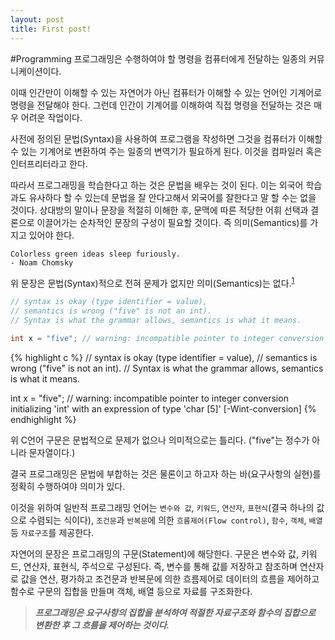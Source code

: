 ```yaml
---
layout: post
title: First post!
---
```


#Programming
프로그래밍은 수행하여야 할 명령을 컴퓨터에게 전달하는 일종의 커뮤니케이션이다.

이때 인간만이 이해할 수 있는 자연어가 아닌 컴퓨터가 이해할 수 있는 언어인 기계어로 명령을 전달해야 한다. 그런데 인간이 기계어를 이해하여 직접 명령을 전달하는 것은 매우 어려운 작업이다.

사전에 정의된 문법(Syntax)을 사용하여 프로그램을 작성하면 그것을 컴퓨터가 이해할 수 있는 기계어로 변환하여 주는 일종의 변역기가 필요하게 된다. 이것을 컴파일러 혹은 인터프리터라고 한다.

따라서 프로그래밍을 학습한다고 하는 것은 문법을 배우는 것이 된다. 이는 외국어 학습과도 유사하다 할 수 있는데 문법을 잘 안다고해서 외국어를 잘한다고 말 할 수는 없을 것이다. 상대방의 말이나 문장을 적절히 이해한 후, 문맥에 따른 적당한 어휘 선택과 결론으로 이끌어가는 순차적인 문장의 구성이 필요할 것이다. 즉 의미(Semantics)를 가지고 있어야 한다.

```
Colorless green ideas sleep furiously.
- Noam Chomsky
```
위 문장은 문법(Syntax)적으로 전혀 문제가 없지만 의미(Semantics)는 없다.<sup id="a1">[1](#f1)</sup>

```c
// syntax is okay (type identifier = value),
// semantics is wrong ("five" is not an int).
// Syntax is what the grammar allows, semantics is what it means.

int x = "five"; // warning: incompatible pointer to integer conversion initializing 'int' with an expression of type 'char [5]' [-Wint-conversion]
```

{% highlight c %}
// syntax is okay (type identifier = value),
// semantics is wrong ("five" is not an int).
// Syntax is what the grammar allows, semantics is what it means.

int x = "five"; // warning: incompatible pointer to integer conversion initializing 'int' with an expression of type 'char [5]' [-Wint-conversion]
{% endhighlight %}

위 C언어 구문은 문법적으로 문제가 없으나 의미적으로는 틀리다. ("five"는 정수가 아니라 문자열이다.)

결국 프로그래밍은 문법에 부합하는 것은 물론이고 하고자 하는 바(요구사항의 실현)를 정확히 수행하여야 의미가 있다.

이것을 위하여 일반적 프로그래밍 언어는 `변수와 값`, `키워드`, `연산자`, `표현식`(결국 하나의 값으로 수렴되는 식이다), `조건문`과 `반복문`에 의한 `흐름제어(Flow control)`, `함수`, `객체`, `배열` 등 `자료구조`를 제공한다.

자연어의 문장은 프로그래밍의 구문(Statement)에 해당한다. 구문은 변수와 값, 키워드, 연산자, 표현식, 주석으로 구성된다. 즉, 변수를 통해 값를 저장하고 참조하며 연산자로 값을 연산, 평가하고 조건문과 반복문에 의한 흐름제어로 데이터의 흐름을 제어하고 함수로 구문의 집합을 만들며 객체, 배열 등으로 자료를 구조화한다.

>***프로그래밍은 요구사항의 집합을 분석하여 적절한 자료구조와 함수의 집합으로 변환한 후 그 흐름을 제어하는 것이다.***
